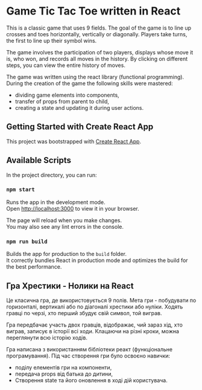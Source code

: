 # Game Tic Tac Toe written in React

This is a classic game that uses 9 fields. The goal of the game is to line up crosses and toes horizontally, vertically or diagonally. Players take turns, the first to line up their symbol wins.

The game involves the participation of two players, displays whose move it is, who won, and records all moves in the history. By clicking on different steps, you can view the entire history of moves.

The game was written using the react library (functional programming).
During the creation of the game the following skills were mastered:
- dividing game elements into components,
- transfer of props from parent to child,
- creating a state and updating it during user actions.


## Getting Started with Create React App

This project was bootstrapped with [Create React App](https://github.com/facebook/create-react-app).

## Available Scripts

In the project directory, you can run:

### `npm start`

Runs the app in the development mode.\
Open [http://localhost:3000](http://localhost:3000) to view it in your browser.

The page will reload when you make changes.\
You may also see any lint errors in the console.

### `npm run build`

Builds the app for production to the `build` folder.\
It correctly bundles React in production mode and optimizes the build for the best performance.

## Гра Хрестики - Нолики на React

Це класична гра, де використовується 9 полів. Мета гри - побудувати по горизонталі, вертикалі або по діагоналі хрестики або нуліки. Ходять гравці по черзі, хто перший збудує свій символ, той виграв.

Гра передбачає участь двох гравців, відображає, чий зараз хід, хто виграв, записує в історії всі ходи. Клацаючи на різні кроки, можна переглянути всю історію ходів.

Гра написана з використанням бібліотеки реакт (функціональне програмування).
Під час створення гри було освоєно навички:
- поділу елементів гри на компоненти,
- передача props від батька до дитини,
- Створення state та його оновлення в ході дій користувача.
